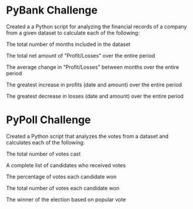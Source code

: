 # PyBank Challenge 

Created a a Python script for analyzing the financial records of a company from a given dataset to calculate each of the following:

The total number of months included in the dataset

The total net amount of "Profit/Losses" over the entire period

The average change in "Profit/Losses" between months over the entire period

The greatest increase in profits (date and amount) over the entire period

The greatest decrease in losses (date and amount) over the entire period

# PyPoll Challenge 

 Created a Python script that analyzes the votes from a dataset and calculates each of the following:

The total number of votes cast

A complete list of candidates who received votes

The percentage of votes each candidate won

The total number of votes each candidate won

The winner of the election based on popular vote
